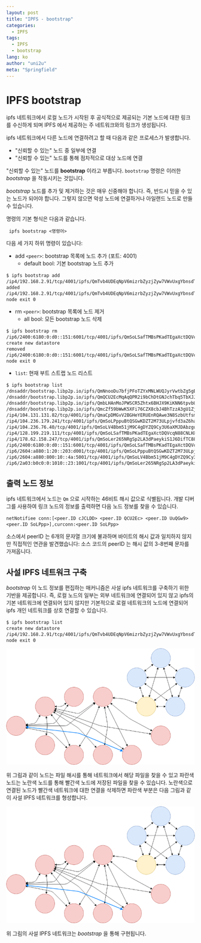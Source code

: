 ```yaml
---
layout: post
title: "IPFS - bootstrap"
categories:
  - IPFS
tags:
  - IPFS
  - bootstrap
lang: ko
author: "uni2u"
meta: "Springfield"
---
```


# IPFS bootstrap

ipfs 네트워크에서 로컬 노드가 시작된 후 공식적으로 제공되는 기본 노드에 대한 링크를 수신하게 되며 IPFS 에서 제공하는 주 네트워크와의 링크가 생성됩니다.

ipfs 네트워크에서 다른 노드에 연결하려고 할 때 다음과 같은 프로세스가 발생합니다.

- "신뢰할 수 있는" 노드 중 일부에 연결
- "신뢰할 수 있는" 노드를 통해 점차적으로 대상 노드에 연결

"신뢰할 수 있는" 노드를 **bootstrap** 이라고 부릅니다. `bootstrap` 명령은 이러한 _bootstrap_ 을 작동시키는 것입니다.

_bootstrap_ 노드를 추가 및 제거하는 것은 매우 신중해야 합니다. 즉, 반드시 믿을 수 있는 노드가 되어야 합니다. 그렇지 않으면 악성 노드에 연결하거나 아일랜드 노드로 만들 수 있습니다.

명령의 기본 형식은 다음과 같습니다.

```
 ipfs bootstrap <명령어>
```

다음 세 가지 하위 명령이 있습니다:

- add `<peer>`: bootstrap 목록에 노드 추가 (포트: 4001)
  - default bool: 기본 bootstrap 노드 추가

```
$ ipfs bootstrap add /ip4/192.168.2.91/tcp/4001/ipfs/QmTvb4UDEqNpV6mizrbZyzjZyw7VWvUxgYbnsdTrFSXKYV
added /ip4/192.168.2.91/tcp/4001/ipfs/QmTvb4UDEqNpV6mizrbZyzjZyw7VWvUxgYbnsdTrFSXKYV
node exit 0
```

- rm `<peer>`: bootstrap 목록에 노드 제거
  - all bool: 모든 bootstrap 노드 삭제

```
$ ipfs bootstrap rm  
/ip6/2400:6180:0:d0::151:6001/tcp/4001/ipfs/QmSoLSafTMBsPKadTEgaXctDQVcqN88CNLHXMkTNwMKPnu
create new datastore
removed /ip6/2400:6180:0:d0::151:6001/tcp/4001/ipfs/QmSoLSafTMBsPKadTEgaXctDQVcqN88CNLHXMkTNwMKPnu
node exit 0
```

- `list`: 현재 부트 스트랩 노드 리스트

```
$ ipfs bootstrap list  
/dnsaddr/bootstrap.libp2p.io/ipfs/QmNnooDu7bfjPFoTZYxMNLWUQJyrVwtbZg5gBMjTezGAJN  
/dnsaddr/bootstrap.libp2p.io/ipfs/QmQCU2EcMqAqQPR2i9bChDtGNJchTbq5TbXJJ16u19uLTa  
/dnsaddr/bootstrap.libp2p.io/ipfs/QmbLHAnMoJPWSCR5Zhtx6BHJX9KiKNN6tpvbUcqanj75Nb  
/dnsaddr/bootstrap.libp2p.io/ipfs/QmcZf59bWwK5XFi76CZX8cbJ4BhTzzA3gU1ZjYZcYW3dwt  
/ip4/104.131.131.82/tcp/4001/ipfs/QmaCpDMGvV2BGHeYERUEnRQAwe3N8SzbUtfsmvsqQLuvuJ  
/ip4/104.236.179.241/tcp/4001/ipfs/QmSoLPppuBtQSGwKDZT2M73ULpjvfd3aZ6ha4oFGL1KrGM  
/ip4/104.236.76.40/tcp/4001/ipfs/QmSoLV4Bbm51jM9C4gDYZQ9Cy3U6aXMJDAbzgu2fzaDs64  
/ip4/128.199.219.111/tcp/4001/ipfs/QmSoLSafTMBsPKadTEgaXctDQVcqN88CNLHXMkTNwMKPnu  
/ip4/178.62.158.247/tcp/4001/ipfs/QmSoLer265NRgSp2LA3dPaeykiS1J6DifTC88f5uVQKNAd  
/ip6/2400:6180:0:d0::151:6001/tcp/4001/ipfs/QmSoLSafTMBsPKadTEgaXctDQVcqN88CNLHXMkTNwMKPnu  
/ip6/2604:a880:1:20::203:d001/tcp/4001/ipfs/QmSoLPppuBtQSGwKDZT2M73ULpjvfd3aZ6ha4oFGL1KrGM  
/ip6/2604:a880:800:10::4a:5001/tcp/4001/ipfs/QmSoLV4Bbm51jM9C4gDYZQ9Cy3U6aXMJDAbzgu2fzaDs64  
/ip6/2a03:b0c0:0:1010::23:1001/tcp/4001/ipfs/QmSoLer265NRgSp2LA3dPaeykiS1J6DifTC88f5uVQKNAd
```

## 출력 노드 정보

ipfs 네트워크에서 노드는 `Qm` 으로 시작하는 46비트 해시 값으로 식별됩니다. 개발 디버그를 사용하여 링크 노드의 정보를 출력하면 다음 노드 정보를 찾을 수 있습니다.

```
netNotifiee conn:[<peer.ID cJCLDD> <peer.ID QCU2Ec> <peer.ID UuQGw9> <peer.ID SoLPpp>],curconn:<peer.ID SoLPpp>
```

소스에서 peerID 는 6개의 문자열 크기에 불과하며 바이트의 해시 값과 일치하지 않지만 직접적인 연관을 발견했습니다: 소스 코드의 peerID 는 해시 값의 3-8번째 문자를 가져옵니다.

## 사설 IPFS 네트워크 구축

_bootstrap_ 이 노드 정보를 편집하는 매커니즘은 사설 ipfs 네트워크를 구축하기 위한 기반을 제공합니다. 즉, 로컬 노드의 일부는 외부 네트워크에 연결되어 있지 않고 ipfs의 기본 네트워크에 연결되어 있지 않지만 기본적으로 로컬 네트워크의 노드에 연결되어 ipfs 개인 네트워크를 상호 연결할 수 있습니다.

```
$ ipfs bootstrap list
create new datastore
/ip4/192.168.2.91/tcp/4001/ipfs/QmTvb4UDEqNpV6mizrbZyzjZyw7VWvUxgYbnsdTrFSXKYV
node exit 0
```

![ipfs bootstrap 연동](/images/ipfs_bootstrap01.png)

위 그림과 같이 노드는 파일 해시를 통해 네트워크에서 해당 파일을 찾을 수 있고 파란색 노드는 노란색 노드를 통해 빨간색 노드에 저장된 파일을 찾을 수 있습니다. 노란색으로 연결된 노드가 빨간색 네트워크에 대한 연결을 삭제하면 파란색 부분은 다음 그림과 같이 사설 IPFS 네트워크를 형성합니다.

![ipfs bootstrap 노드 삭제](/images/ipfs_bootstrap01.png)

위 그림의 사설 IPFS 네트워크는 _bootstrap_ 을 통해 구현됩니다.
